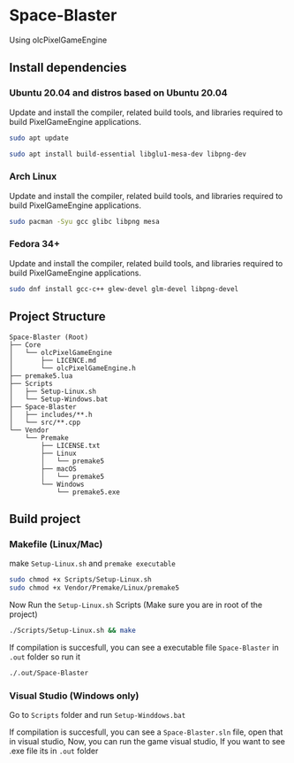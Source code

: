 # Space-Blaster

Using olcPixelGameEngine

## Install dependencies

### Ubuntu 20.04 and distros based on Ubuntu 20.04

Update and install the compiler, related build tools, and libraries required to build PixelGameEngine applications.

```sh
sudo apt update

sudo apt install build-essential libglu1-mesa-dev libpng-dev
```

### Arch Linux

Update and install the compiler, related build tools, and libraries required to build PixelGameEngine applications.

```sh
sudo pacman -Syu gcc glibc libpng mesa
```

### Fedora 34+

Update and install the compiler, related build tools, and libraries required to build PixelGameEngine applications.

```sh
sudo dnf install gcc-c++ glew-devel glm-devel libpng-devel
```

## Project Structure

```
Space-Blaster (Root)
├── Core
│   └── olcPixelGameEngine
│       ├── LICENCE.md
│       └── olcPixelGameEngine.h
├── premake5.lua
├── Scripts
│   ├── Setup-Linux.sh
│   └── Setup-Windows.bat
├── Space-Blaster
│   ├── includes/**.h
│   └── src/**.cpp
└── Vendor
    └── Premake
        ├── LICENSE.txt
        ├── Linux
        │   └── premake5
        ├── macOS
        │   └── premake5
        └── Windows
            └── premake5.exe
```

## Build project

### Makefile (Linux/Mac)

make `Setup-Linux.sh` and `premake executable`

```sh
sudo chmod +x Scripts/Setup-Linux.sh
sudo chmod +x Vendor/Premake/Linux/premake5
```

Now Run the `Setup-Linux.sh` Scripts (Make sure you are in root of the project)

```sh
./Scripts/Setup-Linux.sh && make
```

If compilation is succesfull, you can see a executable file `Space-Blaster` in `.out` folder so run it

```sh
./.out/Space-Blaster
```

### Visual Studio (Windows only)

Go to `Scripts` folder and run `Setup-Winddows.bat`

If compilation is succesfull, you can see a `Space-Blaster.sln` file, open that in visual studio,
Now, you can run the game visual studio,
If you want to see .exe file its in `.out` folder
